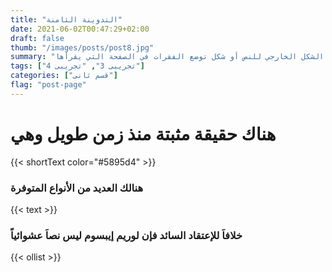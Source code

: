 ```yaml
---
title: "التدوينة الثامنة"
date: 2021-06-02T00:47:29+02:00
draft: false
thumb: "/images/posts/post8.jpg"
summary: "هناك حقيقة مثبتة منذ زمن طويل وهي أن المحتوى المقروء لصفحة ما سيلهي القارئ عن التركيز على الشكل الخارجي للنص أو شكل توضع الفقرات في الصفحة التي يقرأها"
tags: ["تجريبى 3", "تجريبى 4"]
categories: ["قسم ثانى"]
flag: "post-page"
---
```

# هناك حقيقة مثبتة منذ زمن طويل وهي 

{{< shortText color="#5895d4" >}}

### هنالك العديد من الأنواع المتوفرة

{{< text >}}

### خلافاَ للإعتقاد السائد فإن لوريم إيبسوم ليس نصاَ عشوائياً

{{< ollist >}}
